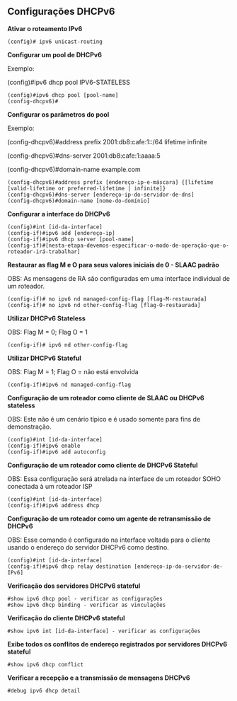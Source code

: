 ## Configurações DHCPv6

**Ativar o roteamento IPv6**

```
(config)# ipv6 unicast-routing
```

**Configurar um pool de DHCPv6**

Exemplo: 

(config)#ipv6 dhcp pool IPV6-STATELESS

```
(config)#ipv6 dhcp pool [pool-name]
(config-dhcpv6)#
```

**Configurar os parâmetros do pool**

Exemplo:

(config-dhcpv6)#address prefix 2001:db8:cafe:1::/64 lifetime infinite

(config-dhcpv6)#dns-server 2001:db8:cafe:1:aaaa:5

(config-dhcpv6)#domain-name example.com

```
(config-dhcpv6)#address prefix [endereço-ip-e-máscara] {[lifetime [valid-lifetime or preferred-lifetime | infinite]}
(config-dhcpv6)#dns-server [endereço-ip-do-servidor-de-dns]
(config-dhcpv6)#domain-name [nome-do-domínio]
```

**Configurar a interface do DHCPv6**

```
(config)#int [id-da-interface]
(config-if)#ipv6 add [endereço-ip]
(config-if)#ipv6 dhcp server [pool-name]
(config-if)#[nesta-etapa-devemos-especificar-o-modo-de-operação-que-o-roteador-irá-trabalhar]
```

**Restaurar as flag M e O para seus valores iniciais de 0 - SLAAC padrão**

OBS: As mensagens de RA são configuradas em uma interface individual de um roteador.

```
(config-if)# no ipv6 nd managed-config-flag [flag-M-restaurada]
(config-if)# no ipv6 nd other-config-flag [flag-O-restaurada]
```

**Utilizar DHCPv6 Stateless**

OBS: Flag M = 0; Flag O = 1

```
(config-if)# ipv6 nd other-config-flag
```

**Utilizar DHCPv6 Stateful**

OBS: Flag M = 1; Flag O = não está envolvida

```
(config-if)#ipv6 nd managed-config-flag
```

**Configuração de um roteador como cliente de SLAAC ou DHCPv6 stateless**

OBS: Este não é um cenário típico e é usado somente para fins de demonstração.

```
(config)#int [id-da-interface]
(config-if)#ipv6 enable
(config-if)#ipv6 add autoconfig
```

**Configuração de um roteador como cliente de DHCPv6 Stateful**

OBS: Essa configuração será atrelada na interface de um roteador SOHO conectada à um roteador ISP

```
(config)#int [id-da-interface]
(config-if)#ipv6 address dhcp
```

**Configuração de um roteador como um agente de retransmissão de DHCPv6**

OBS: Esse comando é configurado na interface voltada para o cliente usando o endereço do servidor DHCPv6 como destino.

```
(config)#int [id-da-interface]
(config-if)#ipv6 dhcp relay destination [endereço-ip-do-servidor-de-IPv6]
```

**Verificação dos servidores DHCPv6 stateful**

```
#show ipv6 dhcp pool - verificar as configurações
#show ipv6 dhcp binding - verificar as vinculações
```

**Verificação do cliente DHCPv6 stateful**

```
#show ipv6 int [id-da-interface] - verificar as configurações
```

**Exibe todos os conflitos de endereço registrados por servidores DHCPv6 stateful**

```
#show ipv6 dhcp conflict
```

**Verificar a recepção e a transmissão de mensagens DHCPv6**

```
#debug ipv6 dhcp detail
```